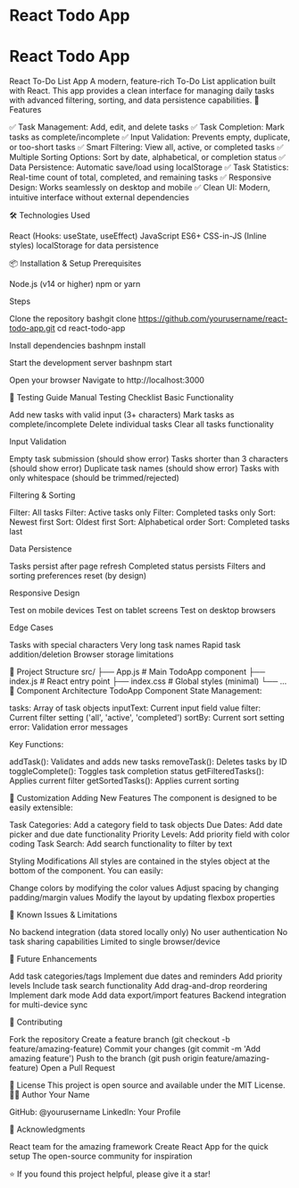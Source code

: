 ﻿# React Todo App
# React Todo App
React To-Do List App
A modern, feature-rich To-Do List application built with React. This app provides a clean interface for managing daily tasks with advanced filtering, sorting, and data persistence capabilities.
🚀 Features

✅ Task Management: Add, edit, and delete tasks
✅ Task Completion: Mark tasks as complete/incomplete
✅ Input Validation: Prevents empty, duplicate, or too-short tasks
✅ Smart Filtering: View all, active, or completed tasks
✅ Multiple Sorting Options: Sort by date, alphabetical, or completion status
✅ Data Persistence: Automatic save/load using localStorage
✅ Task Statistics: Real-time count of total, completed, and remaining tasks
✅ Responsive Design: Works seamlessly on desktop and mobile
✅ Clean UI: Modern, intuitive interface without external dependencies

🛠️ Technologies Used

React (Hooks: useState, useEffect)
JavaScript ES6+
CSS-in-JS (Inline styles)
localStorage for data persistence

📦 Installation & Setup
Prerequisites

Node.js (v14 or higher)
npm or yarn

Steps

Clone the repository
bashgit clone https://github.com/yourusername/react-todo-app.git
cd react-todo-app

Install dependencies
bashnpm install

Start the development server
bashnpm start

Open your browser
Navigate to http://localhost:3000

🧪 Testing Guide
Manual Testing Checklist
Basic Functionality

 Add new tasks with valid input (3+ characters)
 Mark tasks as complete/incomplete
 Delete individual tasks
 Clear all tasks functionality

Input Validation

 Empty task submission (should show error)
 Tasks shorter than 3 characters (should show error)
 Duplicate task names (should show error)
 Tasks with only whitespace (should be trimmed/rejected)

Filtering & Sorting

 Filter: All tasks
 Filter: Active tasks only
 Filter: Completed tasks only
 Sort: Newest first
 Sort: Oldest first
 Sort: Alphabetical order
 Sort: Completed tasks last

Data Persistence

 Tasks persist after page refresh
 Completed status persists
 Filters and sorting preferences reset (by design)

Responsive Design

 Test on mobile devices
 Test on tablet screens
 Test on desktop browsers

Edge Cases

Tasks with special characters
Very long task names
Rapid task addition/deletion
Browser storage limitations

📁 Project Structure
src/
├── App.js          # Main TodoApp component
├── index.js        # React entry point
├── index.css       # Global styles (minimal)
└── ...
🎯 Component Architecture
TodoApp Component
State Management:

tasks: Array of task objects
inputText: Current input field value
filter: Current filter setting ('all', 'active', 'completed')
sortBy: Current sort setting
error: Validation error messages

Key Functions:

addTask(): Validates and adds new tasks
removeTask(): Deletes tasks by ID
toggleComplete(): Toggles task completion status
getFilteredTasks(): Applies current filter
getSortedTasks(): Applies current sorting

🔧 Customization
Adding New Features
The component is designed to be easily extensible:

Task Categories: Add a category field to task objects
Due Dates: Add date picker and due date functionality
Priority Levels: Add priority field with color coding
Task Search: Add search functionality to filter by text

Styling Modifications
All styles are contained in the styles object at the bottom of the component. You can easily:

Change colors by modifying the color values
Adjust spacing by changing padding/margin values
Modify the layout by updating flexbox properties

🐛 Known Issues & Limitations

No backend integration (data stored locally only)
No user authentication
No task sharing capabilities
Limited to single browser/device

📝 Future Enhancements

 Add task categories/tags
 Implement due dates and reminders
 Add priority levels
 Include task search functionality
 Add drag-and-drop reordering
 Implement dark mode
 Add data export/import features
 Backend integration for multi-device sync

🤝 Contributing

Fork the repository
Create a feature branch (git checkout -b feature/amazing-feature)
Commit your changes (git commit -m 'Add amazing feature')
Push to the branch (git push origin feature/amazing-feature)
Open a Pull Request

📄 License
This project is open source and available under the MIT License.
👨‍💻 Author
Your Name

GitHub: @yourusername
LinkedIn: Your Profile

🙏 Acknowledgments

React team for the amazing framework
Create React App for the quick setup
The open-source community for inspiration


⭐ If you found this project helpful, please give it a star!
